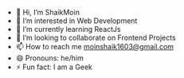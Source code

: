 - 👋 Hi, I’m ShaikMoin
- 👀 I’m interested in Web Development
- 🌱 I’m currently learning ReactJs
- 💞️ I’m looking to collaborate on Frontend Projects
- 📫 How to reach me moinshaik1603@gmail.com
- 😄 Pronouns: he/him
- ⚡ Fun fact: I am a Geek 

<!---
Moin316/Moin316 is a ✨ special ✨ repository because its `README.md` (this file) appears on your GitHub profile.
You can click the Preview link to take a look at your changes.
--->
